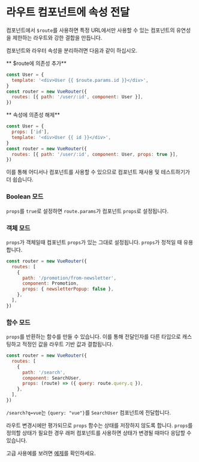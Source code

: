 # 라우트 컴포넌트에 속성 전달

컴포넌트에서 `$route`를 사용하면 특정 URL에서만 사용할 수 있는 컴포넌트의 유연성을 제한하는 라우트와 강한 결합을 만듭니다.

컴포넌트와 라우터 속성을 분리하려면 다음과 같이 하십시오.

** $route에 의존성 추가**

```js
const User = {
  template: '<div>User {{ $route.params.id }}</div>',
}
const router = new VueRouter({
  routes: [{ path: '/user/:id', component: User }],
})
```

** 속성에 의존성 해제**

```js
const User = {
  props: ['id'],
  template: '<div>User {{ id }}</div>',
}
const router = new VueRouter({
  routes: [{ path: '/user/:id', component: User, props: true }],
})
```

이를 통해 어디서나 컴포넌트를 사용할 수 있으므로 컴포넌트 재사용 및 테스트하기가 더 쉽습니다.

### Boolean 모드

`props`를 `true`로 설정하면 `route.params`가 컴포넌트 `props`로 설정됩니다.

### 객체 모드

`props`가 객체일때 컴포넌트 `props`가 있는 그대로 설정됩니다.
`props`가 정적일 때 유용합니다.

```js
const router = new VueRouter({
  routes: [
    {
      path: '/promotion/from-newsletter',
      component: Promotion,
      props: { newsletterPopup: false },
    },
  ],
})
```

### 함수 모드

`props`를 반환하는 함수를 만들 수 있습니다. 이를 통해 전달인자를 다른 타입으로 캐스팅하고 적정인 값을 라우트 기반 값과 결합됩니다.

```js
const router = new VueRouter({
  routes: [
    {
      path: '/search',
      component: SearchUser,
      props: (route) => ({ query: route.query.q }),
    },
  ],
})
```

`/search?q=vue`는 `{query: "vue"}`를 `SearchUser` 컴포넌트에 전달합니다.

라우트 변경시에만 평가되므로 `props` 함수는 상태를 저장하지 않도록 합니다.
`props`를 정의할 상태가 필요한 경우 래퍼 컴포넌트를 사용하면 상태가 변경될 때마다 응답할 수 있습니다.

고급 사용예를 보려면 [예제](https://github.com/zachhaber/vue-router-state/blob/dev/examples/route-props/app.js)를 확인하세요.
